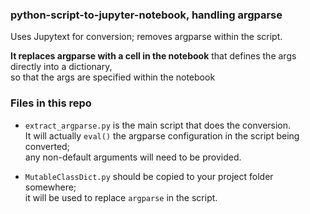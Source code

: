 ### python-script-to-jupyter-notebook, handling argparse
Uses Jupytext for conversion; removes argparse within the script.

**It replaces argparse with a cell in the notebook** that defines the args directly into a dictionary, <br>
so that the args are specified within the notebook

### Files in this repo

* ```extract_argparse.py``` is the main script that does the conversion. <br>
It will actually ```eval()``` the argparse configuration in the script being converted; <br>
any non-default arguments will need to be provided.

* ```MutableClassDict.py``` should be copied to your project folder somewhere; <br>
it will be used to replace ```argparse``` in the script.
